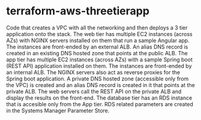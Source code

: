 # terraform-aws-threetierapp
Code that creates a VPC with all the networking and then deploys a 3 tier application onto the stack. The web tier has multiple EC2 instances (across AZs) with NGINX servers installed on them that run a sample Angular app. The instances are front-ended by an external ALB. An alias DNS record is created in an existing DNS hosted zone that points at the public ALB. The app tier has multiple EC2 instances (across AZs) with a sample Spring boot (REST API) application installed on them. The instances are front-ended by an internal ALB. The NGINX servers also act as reverse proxies for the Spring boot application. A private DNS hosted zone (accessible only from the VPC) is created and an alias DNS record is created in it that points at the private ALB. The web servers call the REST API on the private ALB and display the results on the front-end. The database tier has an RDS instance that is accesible only from the App tier. RDS related parameters are created in the Systems Manager Parameter Store.
